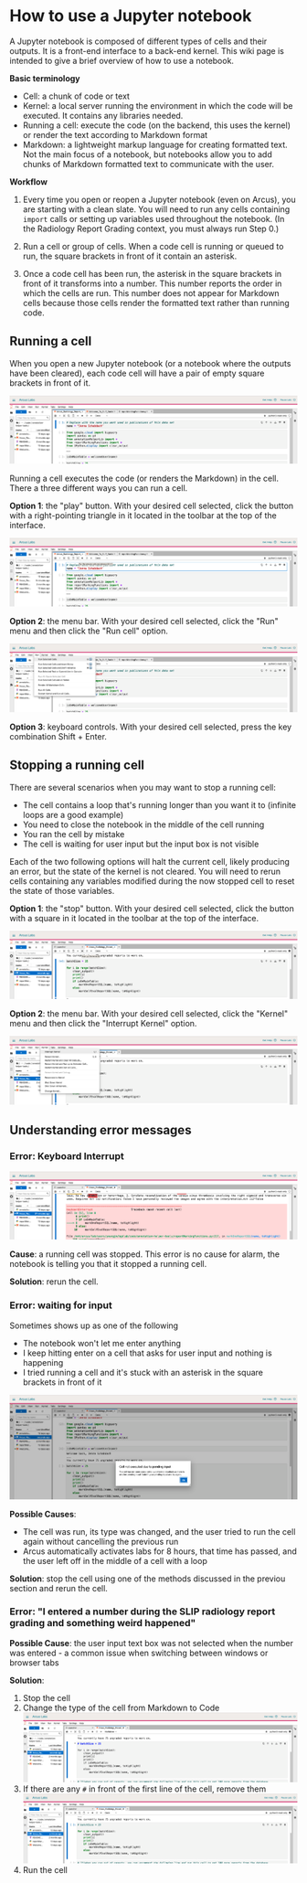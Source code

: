 # How to use a Jupyter notebook

A Jupyter notebook is composed of different types of cells and their outputs. It is a front-end interface to a back-end kernel. This wiki page is intended to give a brief overview of how to use a notebook.

**Basic terminology**

- Cell: a chunk of code or text
- Kernel: a local server running the environment in which the code will be executed. It contains any libraries needed.
- Running a cell: execute the code (on the backend, this uses the kernel) or render the text according to Markdown format
- Markdown: a lightweight markup language for creating formatted text. Not the main focus of a notebook, but notebooks allow you to add chunks of Markdown formatted text to communicate with the user.

**Workflow**

1. Every time you open or reopen a Jupyter notebook (even on Arcus), you are starting with a clean slate. You will need to run any cells containing `import` calls or setting up variables used throughout the notebook. (In the Radiology Report Grading context, you must always run Step 0.)

2. Run a cell or group of cells. When a code cell is running or queued to run, the square brackets in front of it contain an asterisk. 

3. Once a code cell has been run, the asterisk in the square brackets in front of it transforms into a number. This number reports the order in which the cells are run. This number does not appear for Markdown cells because those cells render the formatted text rather than running code. 

## Running a cell

When you open a new Jupyter notebook (or a notebook where the outputs have been cleared), each code cell will have a pair of empty square brackets in front of it.

![](jupyter-notebook/01_empty_cells.png)

Running a cell executes the code (or renders the Markdown) in the cell. There a three different ways you can run a cell.

**Option 1**: the "play" button. With your desired cell selected, click the button with a right-pointing triangle in it located in the toolbar at the top of the interface.

![](jupyter-notebook/02_run_cell_button.png)

**Option 2**: the menu bar. With your desired cell selected, click the "Run" menu and then click the "Run cell" option.

![](jupyter-notebook/03_run_cell_menu.png)

**Option 3**: keyboard controls. With your desired cell selected, press the key combination Shift + Enter.


## Stopping a running cell

There are several scenarios when you may want to stop a running cell:
- The cell contains a loop that's running longer than you want it to (infinite loops are a good example)
- You need to close the notebook in the middle of the cell running
- You ran the cell by mistake
- The cell is waiting for user input but the input box is not visible

Each of the two following options will halt the current cell, likely producing an error, but the state of the kernel is not cleared. You will need to rerun cells containing any variables modified during the now stopped cell to reset the state of those variables.

**Option 1**: the "stop" button. With your desired cell selected, click the button with a square in it located in the toolbar at the top of the interface.

![](jupyter-notebook/04_stop_cell_button.png)

**Option 2**: the menu bar. With your desired cell selected, click the "Kernel" menu and then click the "Interrupt Kernel" option.

![](jupyter-notebook/05_stop_cell_menu.png)




## Understanding error messages

### Error: Keyboard Interrupt

![](jupyter-notebook/06_error_keyboard_int.png)

**Cause**: a running cell was stopped. This error is no cause for alarm, the notebook is telling you that it stopped a running cell.

**Solution**: rerun the cell.



### Error: waiting for input

Sometimes shows up as one of the following
- The notebook won't let me enter anything
- I keep hitting enter on a cell that asks for user input and nothing is happening
- I tried running a cell and it's stuck with an asterisk in the square brackets in front of it


![](jupyter-notebook/07_error_user_input.png)

**Possible Causes**: 
- The cell was run, its type was changed, and the user tried to run the cell again without cancelling the previous run
- Arcus automatically activates labs for 8 hours, that time has passed, and the user left off in the middle of a cell with a loop

**Solution**: stop the cell using one of the methods discussed in the previou section and rerun the cell.


### Error: "I entered a number during the SLIP radiology report grading and something weird happened"

**Possible Cause**: the user input text box was not selected when the number was entered - a common issue when switching between windows or browser tabs

**Solution**:
1. Stop the cell
2. Change the type of the cell from Markdown to Code
![The cell is currently of Markdown type](jupyter-notebook/08_error_cell_type_markdown.png)
3. If there are any `#` in front of the first line of the cell, remove them
![Remove the leading pound sign/hashtag/octothorp on the first line](jupyter-notebook/09_error_cell_type_comment.png)
4. Run the cell



